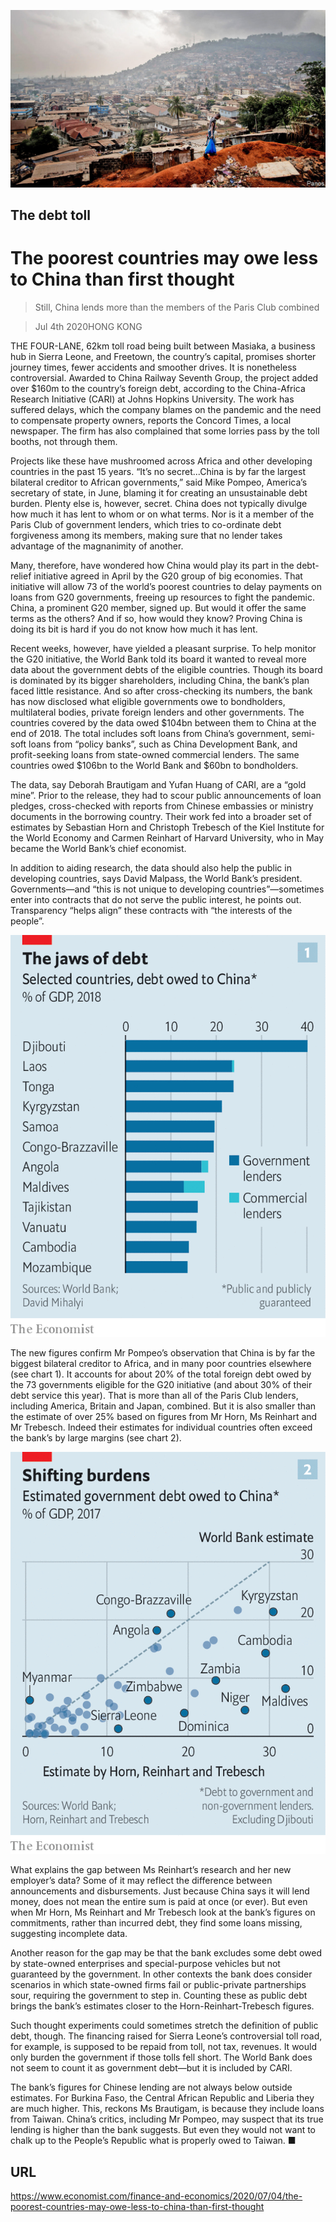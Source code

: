 ![](./images/20200704_FNP003_0.jpg)

## The debt toll

# The poorest countries may owe less to China than first thought

> Still, China lends more than the members of the Paris Club combined

> Jul 4th 2020HONG KONG

THE FOUR-LANE, 62km toll road being built between Masiaka, a business hub in Sierra Leone, and Freetown, the country’s capital, promises shorter journey times, fewer accidents and smoother drives. It is nonetheless controversial. Awarded to China Railway Seventh Group, the project added over $160m to the country’s foreign debt, according to the China-Africa Research Initiative (CARI) at Johns Hopkins University. The work has suffered delays, which the company blames on the pandemic and the need to compensate property owners, reports the Concord Times, a local newspaper. The firm has also complained that some lorries pass by the toll booths, not through them.

Projects like these have mushroomed across Africa and other developing countries in the past 15 years. “It’s no secret...China is by far the largest bilateral creditor to African governments,” said Mike Pompeo, America’s secretary of state, in June, blaming it for creating an unsustainable debt burden. Plenty else is, however, secret. China does not typically divulge how much it has lent to whom or on what terms. Nor is it a member of the Paris Club of government lenders, which tries to co-ordinate debt forgiveness among its members, making sure that no lender takes advantage of the magnanimity of another.

Many, therefore, have wondered how China would play its part in the debt-relief initiative agreed in April by the G20 group of big economies. That initiative will allow 73 of the world’s poorest countries to delay payments on loans from G20 governments, freeing up resources to fight the pandemic. China, a prominent G20 member, signed up. But would it offer the same terms as the others? And if so, how would they know? Proving China is doing its bit is hard if you do not know how much it has lent.



Recent weeks, however, have yielded a pleasant surprise. To help monitor the G20 initiative, the World Bank told its board it wanted to reveal more data about the government debts of the eligible countries. Though its board is dominated by its bigger shareholders, including China, the bank’s plan faced little resistance. And so after cross-checking its numbers, the bank has now disclosed what eligible governments owe to bondholders, multilateral bodies, private foreign lenders and other governments. The countries covered by the data owed $104bn between them to China at the end of 2018. The total includes soft loans from China’s government, semi-soft loans from “policy banks”, such as China Development Bank, and profit-seeking loans from state-owned commercial lenders. The same countries owed $106bn to the World Bank and $60bn to bondholders.

The data, say Deborah Brautigam and Yufan Huang of CARI, are a “gold mine”. Prior to the release, they had to scour public announcements of loan pledges, cross-checked with reports from Chinese embassies or ministry documents in the borrowing country. Their work fed into a broader set of estimates by Sebastian Horn and Christoph Trebesch of the Kiel Institute for the World Economy and Carmen Reinhart of Harvard University, who in May became the World Bank’s chief economist.

In addition to aiding research, the data should also help the public in developing countries, says David Malpass, the World Bank’s president. Governments—and “this is not unique to developing countries”—sometimes enter into contracts that do not serve the public interest, he points out. Transparency “helps align” these contracts with “the interests of the people”.

![](./images/20200704_FNC283.png)

The new figures confirm Mr Pompeo’s observation that China is by far the biggest bilateral creditor to Africa, and in many poor countries elsewhere (see chart 1). It accounts for about 20% of the total foreign debt owed by the 73 governments eligible for the G20 initiative (and about 30% of their debt service this year). That is more than all of the Paris Club lenders, including America, Britain and Japan, combined. But it is also smaller than the estimate of over 25% based on figures from Mr Horn, Ms Reinhart and Mr Trebesch. Indeed their estimates for individual countries often exceed the bank’s by large margins (see chart 2).

![](./images/20200704_FNC285.png)

What explains the gap between Ms Reinhart’s research and her new employer’s data? Some of it may reflect the difference between announcements and disbursements. Just because China says it will lend money, does not mean the entire sum is paid at once (or ever). But even when Mr Horn, Ms Reinhart and Mr Trebesch look at the bank’s figures on commitments, rather than incurred debt, they find some loans missing, suggesting incomplete data.

Another reason for the gap may be that the bank excludes some debt owed by state-owned enterprises and special-purpose vehicles but not guaranteed by the government. In other contexts the bank does consider scenarios in which state-owned firms fail or public-private partnerships sour, requiring the government to step in. Counting these as public debt brings the bank’s estimates closer to the Horn-Reinhart-Trebesch figures.

Such thought experiments could sometimes stretch the definition of public debt, though. The financing raised for Sierra Leone’s controversial toll road, for example, is supposed to be repaid from toll, not tax, revenues. It would only burden the government if those tolls fell short. The World Bank does not seem to count it as government debt—but it is included by CARI.

The bank’s figures for Chinese lending are not always below outside estimates. For Burkina Faso, the Central African Republic and Liberia they are much higher. This, reckons Ms Brautigam, is because they include loans from Taiwan. China’s critics, including Mr Pompeo, may suspect that its true lending is higher than the bank suggests. But even they would not want to chalk up to the People’s Republic what is properly owed to Taiwan. ■

## URL

https://www.economist.com/finance-and-economics/2020/07/04/the-poorest-countries-may-owe-less-to-china-than-first-thought
